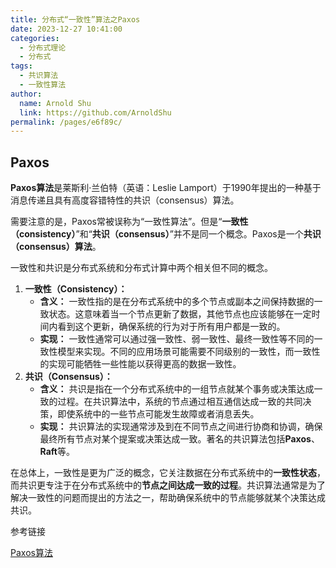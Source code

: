 ```yaml
---
title: 分布式“一致性”算法之Paxos
date: 2023-12-27 10:41:00
categories: 
  - 分布式理论
  - 分布式
tags: 
  - 共识算法
  - 一致性算法
author: 
  name: Arnold Shu
  link: https://github.com/ArnoldShu
permalink: /pages/e6f89c/
---
```


## Paxos

**Paxos算法**是莱斯利·兰伯特（英语：Leslie Lamport）于1990年提出的一种基于消息传递且具有高度容错特性的共识（consensus）算法。

需要注意的是，Paxos常被误称为“一致性算法”。但是“**一致性（consistency）**”和“**共识（consensus）**”并不是同一个概念。Paxos是一个**共识（consensus）算法**。

一致性和共识是分布式系统和分布式计算中两个相关但不同的概念。

1. **一致性（Consistency）：**
   - **含义：** 一致性指的是在分布式系统中的多个节点或副本之间保持数据的一致状态。这意味着当一个节点更新了数据，其他节点也应该能够在一定时间内看到这个更新，确保系统的行为对于所有用户都是一致的。
   - **实现：** 一致性通常可以通过强一致性、弱一致性、最终一致性等不同的一致性模型来实现。不同的应用场景可能需要不同级别的一致性，而一致性的实现可能牺牲一些性能以获得更高的数据一致性。
2. **共识（Consensus）：**
   - **含义：** 共识是指在一个分布式系统中的一组节点就某个事务或决策达成一致的过程。在共识算法中，系统的节点通过相互通信达成一致的共同决策，即使系统中的一些节点可能发生故障或者消息丢失。
   - **实现：** 共识算法的实现通常涉及到在不同节点之间进行协商和协调，确保最终所有节点对某个提案或决策达成一致。著名的共识算法包括**Paxos**、**Raft**等。

在总体上，一致性是更为广泛的概念，它关注数据在分布式系统中的**一致性状态**，而共识更专注于在分布式系统中的**节点之间达成一致的过程**。共识算法通常是为了解决一致性的问题而提出的方法之一，帮助确保系统中的节点能够就某个决策达成共识。





参考链接

[Paxos算法](https://zh.wikipedia.org/wiki/Paxos%E7%AE%97%E6%B3%95#)


​        
